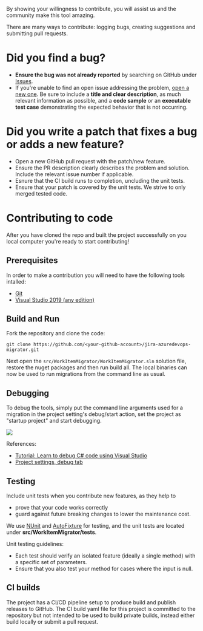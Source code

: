 By showing your willingness to contribute, you will assist us and the community make this tool amazing.

There are many ways to contribute: logging bugs, creating suggestions and submitting pull requests.

# Did you find a bug?  
- **Ensure the bug was not already reported** by searching on GitHub under [Issues](https://github.com/solidify/jira-azuredevops-migrator/issues).
- If you're unable to find an open issue addressing the problem, [open a new one](https://github.com/solidify/jira-azuredevops-migrator/issues/new). Be sure to include a **title and clear description**, as much relevant information as possible, and a **code sample** or an **executable test case** demonstrating the expected behavior that is not occurring.

# Did you write a patch that fixes a bug or adds a new feature?  
- Open a new GitHub pull request with the patch/new feature.
- Ensure the PR description clearly describes the problem and solution. Include the relevant issue number if applicable.
- Esnure that the CI build runs to completion, uncluding the unit tests.
- Ensure that your patch is covered by the unit tests. We strive to only merged tested code.

# Contributing to code
After you have cloned the repo and built the project successfully on you local computer you're ready to start contributing!

## Prerequisites
In order to make a contribution you will need to have the following tools intalled:

* [Git](https://git-scm.com/)
* [Visual Studio 2019 (any edition)](https://visualstudio.microsoft.com/)

## Build and Run

Fork the repository and clone the code:

```
git clone https://github.com/<your-github-account>/jira-azuredevops-migrator.git
```

Next open the `src/WorkItemMigrator/WorkItemMigrator.sln` solution file, restore the nuget packages and then run build all. The local binaries can now be used to run migrations from the command line as usual.

## Debugging

To debug the tools, simply put the command line arguments used for a migration in the project setting's debug/start action, set the project as "startup project" and start debugging.

![](debug-settings.png)

References:
* [Tutorial: Learn to debug C# code using Visual Studio](https://docs.microsoft.com/en-us/visualstudio/get-started/csharp/tutorial-debugger)
* [Project settings, debug tab](https://docs.microsoft.com/en-us/visualstudio/debugger/project-settings-for-csharp-debug-configurations?view=vs-2019#debug-tab)

## Testing

Include unit tests when you contribute new features, as they help to
- prove that your code works correctly
- guard against future breaking changes to lower the maintenance cost.

We use [NUnit](https://nunit.org/) and [AutoFixture](https://autofixture.github.io/#) for testing, and the unit tests are located under **src/WorkItemMigrator/tests**.

Unit testing guidelines:
- Each test should verify an isolated feature (ideally a single method) with a specific set of parameters.
- Ensure that you also test your method for cases where the input is null.

## CI builds

The project has a CI/CD pipeline setup to produce build and publish releases to GitHub. The CI build yaml file for this project is committed to the repository but not intended to be used to build private builds, instead either build locally or submit a pull request.
